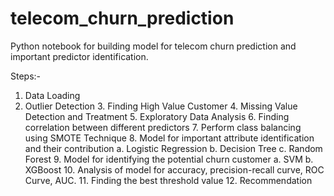# telecom_churn_prediction
Python notebook for building model for telecom churn prediction and important predictor identification.

Steps:- 
1. Data Loading
2. Outlier Detection
	3. Finding High Value Customer
	4. Missing Value Detection and Treatment
	5. Exploratory Data Analysis
	6. Finding correlation between different predictors
	7. Perform class balancing using SMOTE Technique
	8. Model for important attribute identification and their contribution
		a. Logistic Regression
		b. Decision Tree
		c. Random Forest
	9. Model for identifying the potential churn customer
		a. SVM
		b. XGBoost 
	10. Analysis of model for accuracy, precision-recall curve, ROC Curve, AUC.
	11. Finding the best threshold value 
	12. Recommendation
	
	
